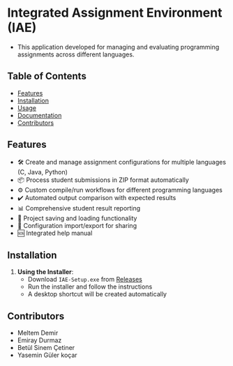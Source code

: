 # Integrated Assignment Environment (IAE)

- This application developed for managing and evaluating programming assignments across different languages.

## Table of Contents
- [Features](#features)
- [Installation](#installation)
- [Usage](#usage)
- [Documentation](#documentation)
- [Contributors](#contributors)

## Features
- 🛠️ Create and manage assignment configurations for multiple languages (C, Java, Python)
- 📦 Process student submissions in ZIP format automatically
- ⚙️ Custom compile/run workflows for different programming languages
- ✔️ Automated output comparison with expected results
- 📊 Comprehensive student result reporting
- 📂 Project saving and loading functionality
- 🔄 Configuration import/export for sharing
- 🆘 Integrated help manual

## Installation
1. **Using the Installer**:
   - Download `IAE-Setup.exe` from [Releases](https://github.com/yourusername/ce316-iae/releases)
   - Run the installer and follow the instructions
   - A desktop shortcut will be created automatically
## Contributors
- Meltem Demir
- Emiray Durmaz
- Betül Sinem Çetiner
- Yasemin Güler koçar
